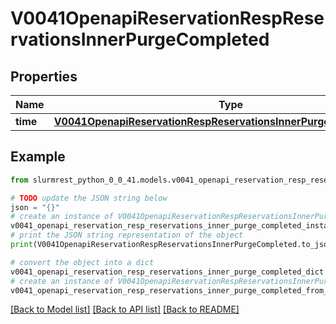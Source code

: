 # V0041OpenapiReservationRespReservationsInnerPurgeCompleted


## Properties

Name | Type | Description | Notes
------------ | ------------- | ------------- | -------------
**time** | [**V0041OpenapiReservationRespReservationsInnerPurgeCompletedTime**](V0041OpenapiReservationRespReservationsInnerPurgeCompletedTime.md) |  | [optional] 

## Example

```python
from slurmrest_python_0_0_41.models.v0041_openapi_reservation_resp_reservations_inner_purge_completed import V0041OpenapiReservationRespReservationsInnerPurgeCompleted

# TODO update the JSON string below
json = "{}"
# create an instance of V0041OpenapiReservationRespReservationsInnerPurgeCompleted from a JSON string
v0041_openapi_reservation_resp_reservations_inner_purge_completed_instance = V0041OpenapiReservationRespReservationsInnerPurgeCompleted.from_json(json)
# print the JSON string representation of the object
print(V0041OpenapiReservationRespReservationsInnerPurgeCompleted.to_json())

# convert the object into a dict
v0041_openapi_reservation_resp_reservations_inner_purge_completed_dict = v0041_openapi_reservation_resp_reservations_inner_purge_completed_instance.to_dict()
# create an instance of V0041OpenapiReservationRespReservationsInnerPurgeCompleted from a dict
v0041_openapi_reservation_resp_reservations_inner_purge_completed_from_dict = V0041OpenapiReservationRespReservationsInnerPurgeCompleted.from_dict(v0041_openapi_reservation_resp_reservations_inner_purge_completed_dict)
```
[[Back to Model list]](../README.md#documentation-for-models) [[Back to API list]](../README.md#documentation-for-api-endpoints) [[Back to README]](../README.md)


